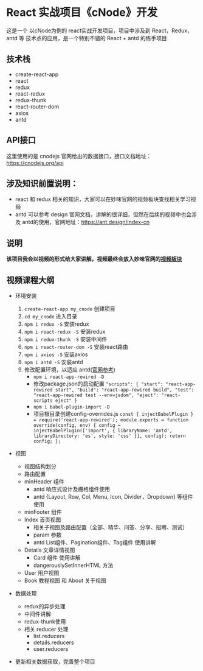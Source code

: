 # React 实战项目《cNode》开发
这是一个 以cNode为例的 react实战开发项目，项目中涉及到 React，Redux，antd 等 技术点的应用，是一个特别不错的 React + antd 的练手项目
## 技术栈
- create-react-app
- react
- redux
- react-redux
- redux-thunk
- react-router-dom
- axios
- antd
## API接口
这里使用的是 cnodejs 官网给出的数据接口，接口文档地址：https://cnodejs.org/api

## 涉及知识前置说明：
- react 和 redux 相关的知识，大家可以在妙味官网的视频板块查找相关学习视频
- antd 可以参考 design 官网文档，讲解的很详细，但然在后续的视频中也会涉及 antd的使用，官网地址：https://ant.design/index-cn

## 说明
**该项目我会以视频的形式给大家讲解，视频最终会放入妙味官网的[视频板块](http://2017.miaov.com/study)**

## 视频课程大纲
- 环境安装
	1. `create-react-app my_cnode` 创建项目
	2. `cd my_cnode` 进入目录
	3. `npm i redux -S` 安装redux
	4. `npm i react-redux -S` 安装redux
	5. `npm i redux-thunk -S` 安装中间件
	6. `npm i react-router-dom -S` 安装react路由
	7. `npm i axios -S` 安装axios
	8. `npm i antd -S` 安装antd
	9. 修改配置环境，以适应 antd([官网参考](https://ant.design/docs/react/use-with-create-react-app-cn))
		- `npm i react-app-rewired -D`
		- 修改package.json的启动配置
		`
			"scripts": {
			    "start": "react-app-rewired start",
			    "build": "react-app-rewired build",
			    "test": "react-app-rewired test --env=jsdom",
			    "eject": "react-scripts eject"
			  }
		`
		- `npm i babel-plugin-import -D`
		- 项目根目录创建config-overrides.js
		`
		  const { injectBabelPlugin } = require('react-app-rewired');
		  module.exports = function override(config, env) {
		  	config = injectBabelPlugin(['import', { libraryName: 'antd', libraryDirectory: 'es', style: 'css' }], config);
		    return config;
		  };
		`
- 视图
	- 视图结构划分
	- 路由配置
	- minHeader 组件
		- antd 响应式设计及栅格组件使用
		- antd {Layout, Row, Col, Menu, Icon, Divider，Dropdown} 等组件使用
	- minFooter 组件
	- Index 首页视图
		- 相关子视图及路由配置（全部、精华、问答、分享、招聘、测试）
		- param 参数
		- antd List组件、Pagination组件、Tag组件 使用讲解
	- Details 文章详情视图
		- Card 组件 使用讲解
		- dangerouslySetInnerHTML 方法
	- User 用户视图
	- Book 教程视图 和 About 关于视图

- 数据处理
	- redux的异步处理
	- 中间件讲解
	- redux-thunk使用
	- 相关 reducer 处理
		- list.reducers
		- details.reducers
		- user.reducers
- 更新相关数据获取，完善整个项目



